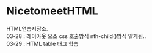 # NicetomeetHTML
HTML연습저장소.<br>
03-28 : 레이아웃 요소 css 호출방식 nth-child()방식 알게됨..<br>
03-29 : HTML table 태그 학습<br>
